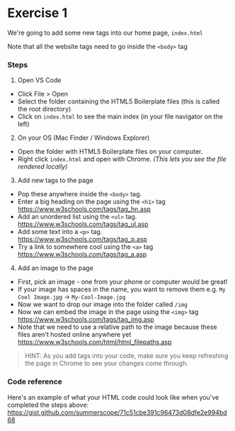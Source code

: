 # Exercise 1

We're going to add some new tags into our home page, `index.html`

Note that all the website tags need to go inside the `<body>` tag

### Steps

1.  Open VS Code

* Click File > Open
* Select the folder containing the HTML5 Boilerplate files (this is called the root directory)
* Click on `index.html` to see the main index (in your file navigator on the left)

2.  On your OS (Mac Finder / Windows Explorer)

* Open the folder with HTML5 Boilerplate files on your computer.
* Right click `index.html` and open with Chrome.
  _(This lets you see the file rendered locally)_

3.  Add new tags to the page

* Pop these anywhere inside the `<body>` tag.
* Enter a big heading on the page using the `<h1>` tag
  https://www.w3schools.com/tags/tag_hn.asp
* Add an unordered list using the `<ul>` tag.
  https://www.w3schools.com/tags/tag_ul.asp
* Add some text into a `<p>` tag.
  https://www.w3schools.com/tags/tag_p.asp
* Try a link to somewhere cool using the `<a>` tag
  https://www.w3schools.com/tags/tag_a.asp

4.  Add an image to the page

* First, pick an image - one from your phone or computer would be great!
* If your image has spaces in the name, you want to remove them
  e.g. `My Cool Image.jpg` -> `My-Cool-Image.jpg`
* Now we want to drop our image into the folder called `/img`
* Now we can embed the image in the page using the `<img>` tag
  https://www.w3schools.com/tags/tag_img.asp
* Note that we need to use a relative path to the image because these files aren't hosted online anywhere yet
  https://www.w3schools.com/html/html_filepaths.asp

> HINT: As you add tags into your code, make sure you keep refreshing the page in Chrome to see your changes come through.

### Code reference

Here's an example of what your HTML code could look like when you've completed the steps above:
https://gist.github.com/summerscope/71c51cbe391c96473d08dfe2e994bd68
